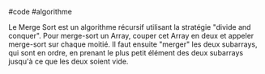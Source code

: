 #code #algorithme 

Le Merge Sort est un algorithme récursif utilisant la stratégie "divide and conquer". Pour merge-sort un Array, couper cet Array en deux et appeler merge-sort sur chaque moitié. Il faut ensuite "merger" les deux subarrays, qui sont en ordre, en prenant le plus petit élément des deux subarrays jusqu'à ce que les deux soient vide.